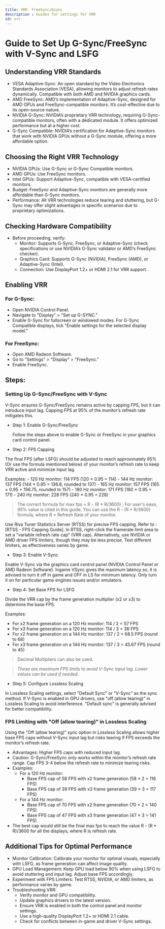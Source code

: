 ```yaml
---
title: VRR- FreeSync/Gsync
description : Guides for settings for VRR
id: vrr
---
```


# Guide to Set Up G-Sync/FreeSync with V-Sync and LSFG

## Understanding VRR Standards

- VESA Adaptive-Sync: An open standard by the Video Electronics Standards Association (VESA), allowing monitors to adjust refresh rates dynamically. Compatible with both AMD and NVIDIA graphics cards.
- AMD FreeSync: AMD’s implementation of Adaptive-Sync, designed for AMD GPUs and FreeSync-compatible monitors. It’s cost-effective due to its open-source nature.
- NVIDIA G-Sync: NVIDIA’s proprietary VRR technology, requiring G-Sync-compatible monitors, often with a dedicated module. It offers optimized performance but at a higher cost.
- G-Sync Compatible: NVIDIA’s certification for Adaptive-Sync monitors that work with NVIDIA GPUs without a G-Sync module, offering a more affordable option.

## Choosing the Right VRR Technology

- NVIDIA GPUs: Use G-Sync or G-Sync Compatible monitors.
- AMD GPUs: Use FreeSync monitors.
- Intel GPUs: Support Adaptive-Sync, compatible with VESA-certified monitors.
- Budget: FreeSync and Adaptive-Sync monitors are generally more affordable than G-Sync monitors.
- Performance: All VRR technologies reduce tearing and stuttering, but G-Sync may offer slight advantages in specific scenarios due to proprietary optimizations.

## Checking Hardware Compatibility
- Before proceeding, verify:
  - Monitor: Supports G-Sync, FreeSync, or Adaptive-Sync (check specifications or use NVIDIA’s G-Sync validator or AMD’s FreeSync checker).
  - Graphics Card: Supports G-Sync (NVIDIA), FreeSync (AMD), or Adaptive-Sync (Intel).
  - Connection: Use DisplayPort 1.2+ or HDMI 2.1 for VRR support.

## Enabling VRR

### For G-Sync:
- Open NVIDIA Control Panel.
- Navigate to "Display" > "Set up G-SYNC."
- Enable G-Sync for fullscreen or windowed modes. For G-Sync Compatible displays, tick "Enable settings for the selected display model."


### For FreeSync:
- Open AMD Radeon Software.
- Go to "Settings" > "Display" > "FreeSync."
- Enable FreeSync.

## Steps:

### Setting Up G-Sync/FreeSync with V-Sync
  V-Sync ensures G-Sync/FreeSync remains active by capping FPS, but it can introduce input lag. Capping FPS at 95% of the monitor’s refresh rate mitigates this.

  - Step 1: Enable G-Sync/FreeSync

    Follow the steps above to enable G-Sync or FreeSync in your graphics card control panel.

  - Step 2: FPS Capping

  The final FPS (after LSFG) should be adjusted to reach approximately 95% (Or use the formula mentioned below) of your monitor’s refresh rate to keep VRR active and minimize input lag.

  Examples:
    - 120 Hz monitor: 114 FPS (120 × 0.95 = 114)
    - 144 Hz monitor: 137 FPS (144 × 0.95 = 136.8, rounded to 137)
    - 165 Hz monitor: 157 FPS (165 × 0.95 = 156.75, rounded to 157)
    - 180 Hz monitor: 171 FPS (180 × 0.95 = 171)
    - 240 Hz monitor: 228 FPS (240 × 0.95 = 228)

> The correct formula for max fps = R - (R * R/3600) ; For user's ease, 95% value is cited in this guide. You can use the R - (R * R/3600) formula, where R = Refresh Rate of your monitor. 

  Use Riva Tuner Statistics Server (RTSS) for precise FPS capping. Refer to : [RTSS - FPS Capping Guide]. In RTSS, right-click the framerate limit area to set a "variable refresh rate cap" (VRR cap).
  Alternatively, use NVIDIA or AMD driver FPS limiters, though they may be less precise. Test different limiters, as effectiveness varies by game.

  - Step 3: Enable V-Sync

  Enable V-Sync via the graphics card control panel (NVIDIA Control Panel or AMD Radeon Software). 
  Ingame VSync gives the maximum latency so, it is advised to turn it off in game and OFF in LS for minimum latency. Only turn it on for particular game engines issues and/or emulators.


  - Step 4: Set Base FPS for LSFG

  Divide the VRR cap by the frame generation multiplier (x2 or x3) to determine the base FPS.

  Examples:
  - For x2 frame generation on a 120 Hz monitor: 114 / 2 = 57 FPS
  - For x3 frame generation on a 120 Hz monitor: 114 / 3 = 38 FPS
  - For x2 frame generation on a 144 Hz monitor: 137 / 2 = 68.5 FPS (round to 68)
  - For x3 frame generation on a 144 Hz monitor: 137 / 3 = 45.67 FPS (round to 45)

> Decimal Multipliers can also be used.

> *These are maximum FPS limits to avoid V-Sync input lag. Lower values can be used if needed.*

  - Step 5: Configure Lossless Scaling

  In Lossless Scaling settings, select "Default Sync" or "V-Sync" as the sync method.
  If V-Sync is enabled in GPU drivers, use "off (allow tearing)" in Lossless Scaling to avoid interference. "Default sync" is generally advised for better compatibility.

### FPS Limiting with "Off (allow tearing)" in Lossless Scaling
  Using the "Off (allow tearing)" sync option in Lossless Scaling allows higher base FPS caps without V-Sync input lag but risks tearing if FPS exceeds the monitor’s refresh rate.

  - Advantages: Higher FPS caps with reduced input lag.
  - Caution: G-Sync/FreeSync only works within the monitor’s refresh rate range. Cap FPS 3-4 below the refresh rate to minimize tearing risks.
  - Examples:
    - For a 120 Hz monitor:
      - Base FPS cap of 58 FPS with x2 frame generation (58 × 2 = 116 FPS)
      - Base FPS cap of 39 FPS with x3 frame generation (39 × 3 = 117 FPS)
    - For a 144 Hz monitor:
      - Base FPS cap of 70 FPS with x2 frame generation (70 × 2 = 140 FPS)
      - Base FPS cap of 47 FPS with x3 frame generation (47 × 3 = 141 FPS)
  - The best cap would still be the final max fps to reach the value R - (R * R)/3600 for all the displays, where R is refresh rate.

## Additional Tips for Optimal Performance

- Monitor Calibration: Calibrate your monitor for optimal visuals, especially with LSFG, as frame generation can affect image quality.
- GPU Load Management: Keep GPU load below 90% when using LSFG to avoid stuttering and input lag. Adjust base FPS accordingly.
- Experiment with FPS Limiters: Test RTSS, NVIDIA, or AMD limiters, as performance varies by game.
- Troubleshooting VRR:
  - Verify monitor and GPU compatibility.
  - Update graphics drivers to the latest version.
  - Ensure VRR is enabled in both the control panel and monitor settings.
  - Use a high-quality DisplayPort 1.2+ or HDMI 2.1 cable.
  - Check for conflicts between in-game and driver V-Sync settings.
